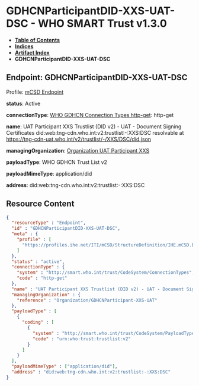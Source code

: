 # GDHCNParticipantDID-XXS-UAT-DSC - WHO SMART Trust v1.3.0

* [**Table of Contents**](toc.md)
* [**Indices**](indices.md)
* [**Artifact Index**](artifacts.md)
* **GDHCNParticipantDID-XXS-UAT-DSC**

## Endpoint: GDHCNParticipantDID-XXS-UAT-DSC

Profile: [mCSD Endpoint](https://profiles.ihe.net/ITI/mCSD/4.0.0/StructureDefinition-IHE.mCSD.Endpoint.html)

**status**: Active

**connectionType**: [WHO GDHCN Connection Types http-get](CodeSystem-ConnectionTypes.md#ConnectionTypes-http-get): http-get

**name**: UAT Participant XXS Trustlist (DID v2) - UAT - Document Signing Certificates did:web:tng-cdn.who.int:v2:trustlist:-:XXS:DSC resolvable at https://tng-cdn-uat.who.int/v2/trustlist/-/XXS/DSC/did.json

**managingOrganization**: [Organization UAT Participant XXS](Organization-GDHCNParticipant-XXS-UAT.md)

**payloadType**: WHO GDHCN Trust List v2

**payloadMimeType**: application/did

**address**: did:web:tng-cdn.who.int:v2:trustlist:-:XXS:DSC



## Resource Content

```json
{
  "resourceType" : "Endpoint",
  "id" : "GDHCNParticipantDID-XXS-UAT-DSC",
  "meta" : {
    "profile" : [
      "https://profiles.ihe.net/ITI/mCSD/StructureDefinition/IHE.mCSD.Endpoint"
    ]
  },
  "status" : "active",
  "connectionType" : {
    "system" : "http://smart.who.int/trust/CodeSystem/ConnectionTypes",
    "code" : "http-get"
  },
  "name" : "UAT Participant XXS Trustlist (DID v2) - UAT - Document Signing Certificates\ndid:web:tng-cdn.who.int:v2:trustlist:-:XXS:DSC\nresolvable at https://tng-cdn-uat.who.int/v2/trustlist/-/XXS/DSC/did.json",
  "managingOrganization" : {
    "reference" : "Organization/GDHCNParticipant-XXS-UAT"
  },
  "payloadType" : [
    {
      "coding" : [
        {
          "system" : "http://smart.who.int/trust/CodeSystem/PayloadTypes",
          "code" : "urn:who:trust:trustlist:v2"
        }
      ]
    }
  ],
  "payloadMimeType" : ["application/did"],
  "address" : "did:web:tng-cdn.who.int:v2:trustlist:-:XXS:DSC"
}

```
